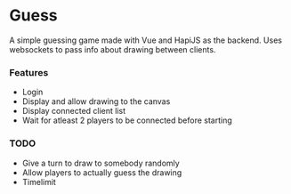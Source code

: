 # Guess

A simple guessing game made with Vue and HapiJS as the backend. Uses websockets to
pass info about drawing between clients.

### Features

- Login
- Display and allow drawing to the canvas
- Display connected client list
- Wait for atleast 2 players to be connected before starting

### TODO

- Give a turn to draw to somebody randomly
- Allow players to actually guess the drawing
- Timelimit
